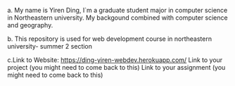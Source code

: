 a. My name is Yiren Ding, I`m a graduate student major in computer science in Northeastern university. My backgound combined with computer science and geography. 

b. This repository is used for web development course in northeastern university- summer 2 section

c.Link to Website: https://ding-yiren-webdev.herokuapp.com/
Link to your project (you might need to come back to this)
Link to your assignment (you might need to come back to this)
